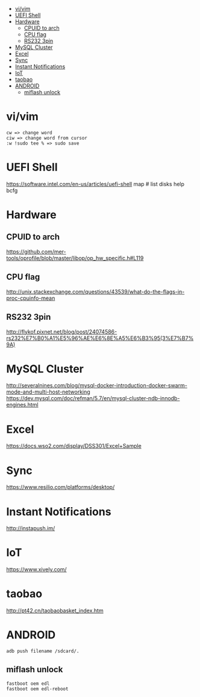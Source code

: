<!-- TOC -->

- [vi/vim](#vivim)
- [UEFI Shell](#uefi-shell)
- [Hardware](#hardware)
    - [CPUID to arch](#cpuid-to-arch)
    - [CPU flag](#cpu-flag)
    - [RS232 3pin](#rs232-3pin)
- [MySQL Cluster](#mysql-cluster)
- [Excel](#excel)
- [Sync](#sync)
- [Instant Notifications](#instant-notifications)
- [IoT](#iot)
- [taobao](#taobao)
- [ANDROID](#android)
    - [miflash unlock](#miflash-unlock)

<!-- /TOC -->

# vi/vim
```
cw => change word
ciw => change word from cursor
:w !sudo tee % => sudo save
```

# UEFI Shell
https://software.intel.com/en-us/articles/uefi-shell
    map # list disks
    help bcfg

# Hardware
## CPUID to arch
https://github.com/mer-tools/oprofile/blob/master/libop/op_hw_specific.h#L119 

## CPU flag
http://unix.stackexchange.com/questions/43539/what-do-the-flags-in-proc-cpuinfo-mean  

## RS232 3pin
http://flykof.pixnet.net/blog/post/24074586-rs232%E7%B0%A1%E5%96%AE%E6%8E%A5%E6%B3%95(3%E7%B7%9A)

# MySQL Cluster
http://severalnines.com/blog/mysql-docker-introduction-docker-swarm-mode-and-multi-host-networking
https://dev.mysql.com/doc/refman/5.7/en/mysql-cluster-ndb-innodb-engines.html

# Excel
https://docs.wso2.com/display/DSS301/Excel+Sample

# Sync
https://www.resilio.com/platforms/desktop/

# Instant Notifications
http://instapush.im/

# IoT
https://www.xively.com/

# taobao
http://pt42.cn/taobaobasket_index.htm

# ANDROID
    adb push filename /sdcard/.

## miflash unlock
    fastboot oem edl
    fastboot oem edl-reboot
